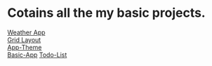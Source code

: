 <style>

  a, h1 {
  color:#222;
  }
  a:hover{
  color:#2c2c2c;
  }
</style>
<div class="container">
  <h1>Cotains all the my basic projects.</h1>
  <a href="https://omkarvaigankar8.github.io/weather-app" target="_blank">Weather App</a><br>
  <a href="https://omkarvaigankar8.github.io/grid-layout/" target="_blank">Grid Layout</a><br>
  <a href="https://omkarvaigankar8.github.io/app-theme-master" target="_blank">App-Theme</a><br>
  <a href="https://omkarvaigankar8.github.io/basic-app-master/" target="_blank">Basic-App</a>
  <a href="https://omkarvaigankar8.github.io/index.html/" target="blank">Todo-List</a>
</div>

